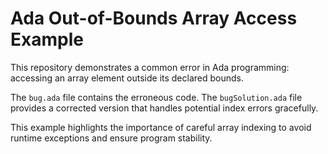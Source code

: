 # Ada Out-of-Bounds Array Access Example

This repository demonstrates a common error in Ada programming: accessing an array element outside its declared bounds.

The `bug.ada` file contains the erroneous code.  The `bugSolution.ada` file provides a corrected version that handles potential index errors gracefully.

This example highlights the importance of careful array indexing to avoid runtime exceptions and ensure program stability.